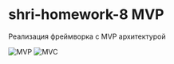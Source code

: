 # shri-homework-8 MVP
Реализация фреймворка с MVP архитектурой

![MVP](https://image.ibb.co/kSwxKn/09e5956a8a6a4c9697150a31cb1ac6ab_copy.png)
![MVC](https://image.ibb.co/gSyoQS/09e5956a8a6a4c9697150a31cb1ac6ab.png)